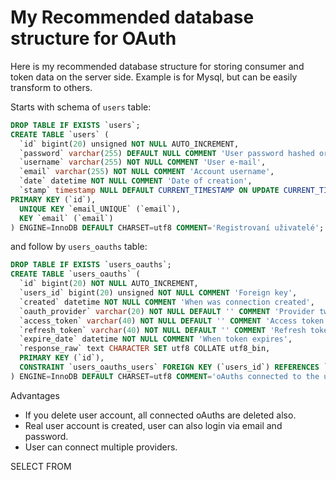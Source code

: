 # My Recommended database structure for OAuth

Here is my recommended database structure for storing consumer and token data on the server side. Example is for Mysql, but can be easily transform to others.

Starts with schema of `users` table:

```sql
DROP TABLE IF EXISTS `users`;
CREATE TABLE `users` (
  `id` bigint(20) unsigned NOT NULL AUTO_INCREMENT,
  `password` varchar(255) DEFAULT NULL COMMENT 'User password hashed or empty if is created by oauth',
  `username` varchar(255) NOT NULL COMMENT 'User e-mail',
  `email` varchar(255) NOT NULL COMMENT 'Account username',
  `date` datetime NOT NULL COMMENT 'Date of creation',
  `stamp` timestamp NULL DEFAULT CURRENT_TIMESTAMP ON UPDATE CURRENT_TIMESTAMP,
PRIMARY KEY (`id`),
  UNIQUE KEY `email_UNIQUE` (`email`),
  KEY `email` (`email`)
) ENGINE=InnoDB DEFAULT CHARSET=utf8 COMMENT='Registrovaní uživatelé';
```

and follow by `users_oauths` table:

```sql
DROP TABLE IF EXISTS `users_oauths`;
CREATE TABLE `users_oauths` (
  `id` bigint(20) NOT NULL AUTO_INCREMENT,
  `users_id` bigint(20) unsigned NOT NULL COMMENT 'Foreign key',
  `created` datetime NOT NULL COMMENT 'When was connection created',
  `oauth_provider` varchar(20) NOT NULL DEFAULT '' COMMENT 'Provider twitter, facebook, github etc.',
  `access_token` varchar(40) NOT NULL DEFAULT '' COMMENT 'Access token',
  `refresh_token` varchar(40) NOT NULL DEFAULT '' COMMENT 'Refresh token',
  `expire_date` datetime NOT NULL COMMENT 'When token expires',
  `response_raw` text CHARACTER SET utf8 COLLATE utf8_bin,
  PRIMARY KEY (`id`),
  CONSTRAINT `users_oauths_users` FOREIGN KEY (`users_id`) REFERENCES `users` (`id`) ON DELETE CASCADE ON UPDATE CASCADE
) ENGINE=InnoDB DEFAULT CHARSET=utf8 COMMENT='oAuths connected to the users';
```

Advantages

- If you delete user account, all connected oAuths are deleted also.
- Real user account is created, user can also login via email and password.
- User can connect multiple providers.

SELECT FROM 